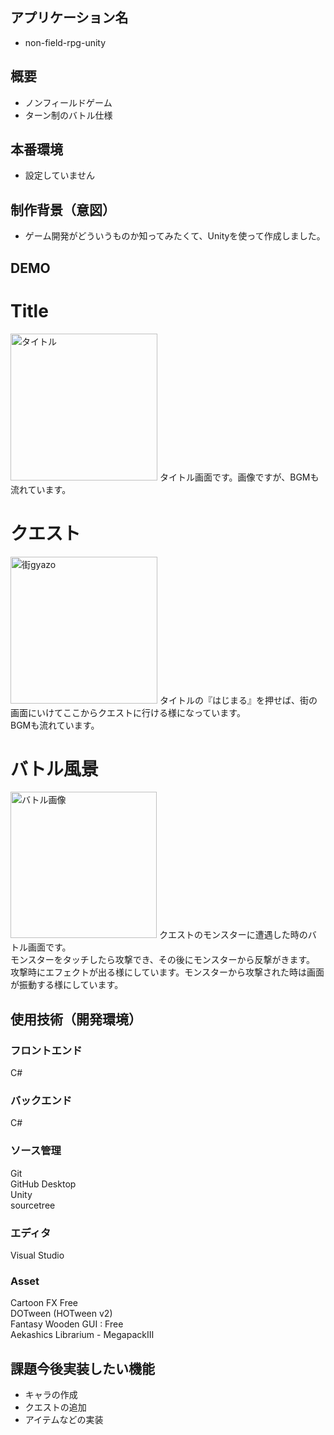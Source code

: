 ## アプリケーション名
- non-field-rpg-unity


## 概要
- ノンフィールドゲーム
- ターン制のバトル仕様

## 本番環境
- 設定していません

  
## 制作背景（意図）
- ゲーム開発がどういうものか知ってみたくて、Unityを使って作成しました。<br>



## DEMO
# Title
<img width="235" alt="タイトル" src="https://user-images.githubusercontent.com/77143892/112748152-f7602e80-8ff4-11eb-8175-f193cba534c5.png">
タイトル画面です。画像ですが、BGMも流れています。


# クエスト
<img width="235" alt="街gyazo" src="https://user-images.githubusercontent.com/77143892/112748230-689fe180-8ff5-11eb-88fe-5e48a3b2bebf.png">
タイトルの『はじまる』を押せば、街の画面にいけてここからクエストに行ける様になっています。<br>
BGMも流れています。

# バトル風景
<img width="234" alt="バトル画像" src="https://user-images.githubusercontent.com/77143892/112748205-4017e780-8ff5-11eb-94b3-4584d5c9ea0c.png">
クエストのモンスターに遭遇した時のバトル画面です。<br>
モンスターをタッチしたら攻撃でき、その後にモンスターから反撃がきます。<br>
攻撃時にエフェクトが出る様にしています。モンスターから攻撃された時は画面が振動する様にしています。




## 使用技術（開発環境）

### フロントエンド
C#

### バックエンド
C#

### ソース管理
Git<br> 
GitHub Desktop<br>
Unity<br>
sourcetree<br>

### エディタ
Visual Studio

### Asset
Cartoon FX Free<br>
DOTween (HOTween v2)<br>
Fantasy Wooden GUI : Free<br>
Aekashics Librarium - MegapackⅢ<br>

## 課題今後実装したい機能
- キャラの作成
- クエストの追加
- アイテムなどの実装
